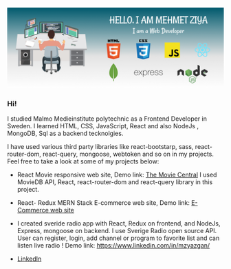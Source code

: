 ![Personal_info](/noname1.png)

### Hi!
I studied Malmo Medieinstitute polytechnic as a Frontend Developer in Sweden. I learned HTML, CSS, JavaScript, React and also NodeJs , MongoDB, Sql as a backend tecknolgies.

I have used various third party libraries like react-bootstarp, sass, react-router-dom, react-query, mongoose, webtoken and so on in my projects.
Feel free to take a look at  some of my projects below:

- React Movie responsive web site,
Demo link: [The Movie Central](https://the-movie-central.netlify.app 'The Movie Central')
I used MovieDB API, React, react-router-dom and react-query library in this project.


- React- Redux MERN Stack E-commerce web site,
Demo link: [E-Commerce web site](https://mproshop.herokuapp.com/ 'ProShop')

- I created sveride radio app with React, Redux on frontend, and NodeJs, Express, mongoose on backend. I use Sverige Radio open source API.
User can register, login, add channel or program to favorite list and can listen live radio !
Demo link: https://www.linkedin.com/in/mzyazgan/


- [LinkedIn](https://www.linkedin.com/in/mzyazgan// 'Linkedin')

